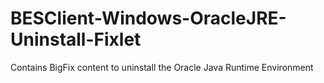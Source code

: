 # BESClient-Windows-OracleJRE-Uninstall-Fixlet
Contains BigFix content to uninstall the Oracle Java Runtime Environment
